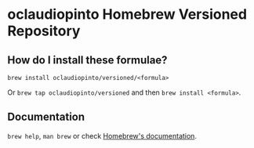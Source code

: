 # oclaudiopinto Homebrew Versioned Repository

## How do I install these formulae?
`brew install oclaudiopinto/versioned/<formula>`

Or `brew tap oclaudiopinto/versioned` and then `brew install <formula>`.

## Documentation
`brew help`, `man brew` or check [Homebrew's documentation](https://docs.brew.sh).
